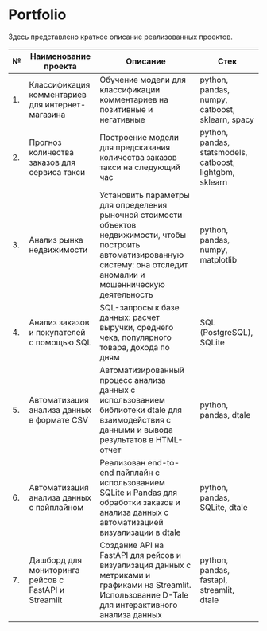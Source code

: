 # Portfolio

Здесь представлено краткое описание реализованных проектов.

| **№** | **Наименование проекта**                                     | **Описание**                                                                                         | **Стек**                                                    |
|-------|--------------------------------------------------------------|-----------------------------------------------------------------------------------------------------|-------------------------------------------------------------|
| 1.    | Классификация комментариев для интернет-магазина             | Обучение модели для классификации комментариев на позитивные и негативные                             | python, pandas, numpy, catboost, sklearn, spacy              |
| 2.    | Прогноз количества заказов для сервиса такси                 | Построение модели для предсказания количества заказов такси на следующий час                        | python, pandas, statsmodels, catboost, lightgbm, sklearn     |
| 3.    | Анализ рынка недвижимости                                   | Установить параметры для определения рыночной стоимости объектов недвижимости, чтобы построить автоматизированную систему: она отследит аномалии и мошенническую деятельность | python, pandas, numpy, matplotlib                          |
| 4.    | Анализ заказов и покупателей с помощью SQL                   | SQL-запросы к базе данных: расчет выручки, среднего чека, популярного товара, дохода по дням         | SQL (PostgreSQL), SQLite                                     |
| 5.    | Автоматизация анализа данных в формате CSV                  | Автоматизированный процесс анализа данных с использованием библиотеки dtale для взаимодействия с данными и вывода результатов в HTML-отчет | python, pandas, dtale                                       |
| 6.    | Автоматизация анализа данных с пайплайном                    | Реализован end-to-end пайплайн с использованием SQLite и Pandas для обработки заказов и анализа данных с автоматизацией визуализации в dtale | python, pandas, SQLite, dtale                                |
| 7.    | Дашборд для мониторинга рейсов с FastAPI и Streamlit         | Создание API на FastAPI для рейсов и визуализация данных с метриками и графиками на Streamlit. Использование D-Tale для интерактивного анализа данных | python, pandas, fastapi, streamlit, dtale                   |

